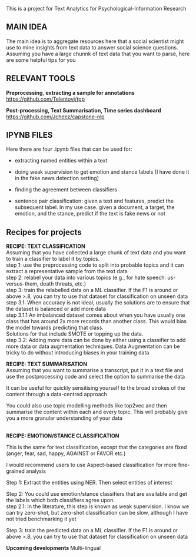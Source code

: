 This is a project for Text Analytics for Psychological-Information Research

## MAIN IDEA

The main idea is to aggregate resources here that a social scientist might use to mine insights from text data to answer social science questions. 
Assuming you have a large chunnk of text data that you want to parse, here are some helpful tips for you

## RELEVANT TOOLS

**Preprocessing**, **extracting a sample for annotations**
https://github.com/Telentovj/tpp

**Post-processing, Text Summarisation, Time series dashboard**
https://github.com/Jcheez/capstone-nlp

## IPYNB FILES
Here there are four .ipynb files that can be used for: 
 + extracting named entities within a text

 + doing weak supervision to get emotion and stance labels [I have done it in the fake news detection setting]

 + finding the agreement between classifiers

  + sentence pair classification: given a text and features, predict the subsequent label. In my use case. given a document, a target, the emotion, and the stance, predict if the text is fake news or not
  
## Recipes for projects

**RECIPE: TEXT CLASSIFICATION** <br />
Assuming that you have collected a large chunk of text data and you want to train a classifier to label it by topics. <br />
 step 1: use the preprocessing code to split into probable topics and it can extract a representative sample from the text data <br />
 step 2: relabel your data into various topics (e.g., for hate speech: us-versus-them, death threats, etc.) <br />
 step 3: train the relabelled data on a ML classifier. If the F1 is around or above >.8, you can try to use that dataset for classification on unseen data <br />
     step 3.1: When accuracy is not ideal, usually the solutions are to ensure that the dataset is balanced or add more data <br />
     step 3.1.1 An imbalanced dataset comes about when you have usually one class that has around 2x more records than another class. This would bias the model towards predicting that class. <br /> Solutions for that include SMOTE or topping up the data. <br />
     step 3.2: Adding more data can be done by either using a classifier to add more data or data augmentation techniques. Data Augmentation can be tricky to do without introducing biases in your training data <br />

**RECIPE: TEXT SUMMARISATION** <br />
 Assuming that you want to summarise a transcript, put it in a text file and use the postprocessing code and select the option to summarise the data <br />

 It can be useful for quickly sensitising yourself to the broad strokes of the content through a data-centred approach <br />

 You could also use topic modelling methods like top2vec and then summarise the content within each and every topic. This will probably give you a more
 granular understanding of your data <br />
<br />

 
**RECIPE: EMOTION/STANCE CLASSIFICATION** <br />

 This is the same for text classification, except that the categories are fixed (anger, fear, sad, happy, AGAINST or FAVOR etc.) <br />

 I would recommend users to use Aspect-based classification for more fine-grained analysis <br />

 Step 1: Extract the entities using NER. Then select entities of interest <br />

 Step 2: You could use emotion/stance classifiers that are available and get the labels which both classifiers agree upon. <br />
   step 2.1: In the literature, this step is known as weak supervision. I know we can try zero-shot, but zero-shot classification can be slow, 
     although I have not tried benchmarking it yet
 
 Step 3: train the predicted data on a ML classifier. If the F1 is around or above >.8, you can try to use that dataset for classification on unseen data <br />

**Upcoming developments**
Multi-lingual

